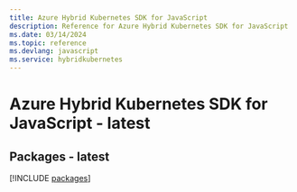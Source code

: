 ```yaml
---
title: Azure Hybrid Kubernetes SDK for JavaScript
description: Reference for Azure Hybrid Kubernetes SDK for JavaScript
ms.date: 03/14/2024
ms.topic: reference
ms.devlang: javascript
ms.service: hybridkubernetes
---
```

# Azure Hybrid Kubernetes SDK for JavaScript - latest
## Packages - latest
[!INCLUDE [packages](hybrid-kubernetes-index.md)]